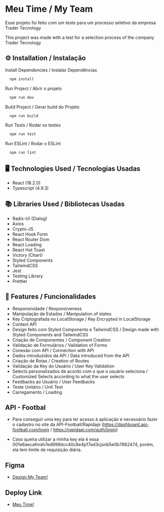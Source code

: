 # Meu Time / My Team

Esse projeto foi feito com um teste para um processo seletivo da empresa Trader Tecnology

This project was made with a test for a selection process of the company Trader Tecnology

## ⚙️ Installation / Instalação

Install Dependencies / Instalar Dependências

```bash
  npm install
```

Run Project / Abrir o projeto

```bash
  npm run dev
```

Build Project / Gerar build do Projeto

```bash
  npm run build
```

Run Tests / Rodar os testes

```bash
  npm run test
```

Run ESLint / Rodar o ESLint

```bash
  npm run lint
```

## 🖥️ Technologies Used / Tecnologias Usadas

-   React (18.2.0)
-   Typescript (4.9.3)

## 📚 Libraries Used / Bibliotecas Usadas

-   Radix-UI (Dialog)
-   Axios
-   Crypto-JS
-   React Hook Form
-   React Router Dom
-   React Loading
-   React Hot Toast
-   Victory (Chart)
-   Styled Components
-   TailwindCSS
-   Jest
-   Testing Library
-   Prettier

## 🚀 Features / Funcionalidades

-   Responsividade / Responsiveness
-   Manipulação de Estados / Manipulation of states
-   Key Criptografada no LocalStorage / Key Encrypted in LocalStorage
-   Context API
-   Design feito com Styled Components e TailwindCSS / Design made with Styled Components and TailwindCSS
-   Criação de Componentes / Component Creation
-   Validação de Formulários / Validation of Forms
-   Conexão com API / Connection with API
-   Dados introduzidos da API / Data introduced from the API
-   Criação de Rotas / Creation of Routes
-   Validação da Key do Usuário / User Key Validation
-   Selects personalizados de acordo com o que o usuário seleciona / Customized Selects according to what the user selects
-   Feedbacks ao Usuário / User Feedbacks
-   Teste Unitário / Unit Test
-   Carregamento / Loading

## API - Footbal

-   Para conseguir uma key para ter acesso à aplicação é necessário fazer o cadastro no site da API-Football/Rapidapi (https://dashboard.api-football.com/login / https://rapidapi.com/auth/login)

-   Caso queira utilizar a minha key ela é essa 001e6aecafmsh7ed999dcc40c8e4p17ad3cjsnb5e0b7862474, porém, ela tem limite de requisição diária.

## Figma

-   [Design My Team!](https://www.figma.com/file/qlEYdjsneYBxrYaUQHNSZP/MyTeam-Project?type=design&node-id=0%3A1&t=9pvzdus6PLHjMkCq-1)

## Deploy Link

-   [Meu Time!](https://my-team-omega.vercel.app/)
